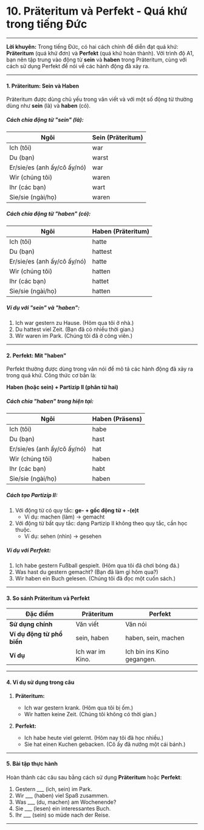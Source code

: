 # 10. Präteritum và Perfekt - Quá khứ trong tiếng Đức 

---

**Lời khuyên:** Trong tiếng Đức, có hai cách chính để diễn đạt quá khứ: **Präteritum** (quá khứ đơn) và **Perfekt** (quá khứ hoàn thành). Với trình độ A1, bạn nên tập trung vào động từ **sein** và **haben** trong Präteritum, cùng với cách sử dụng Perfekt để nói về các hành động đã xảy ra.

---

#### 1. Präteritum: Sein và Haben

Präteritum được dùng chủ yếu trong văn viết và với một số động từ thường dùng như **sein** (là) và **haben** (có).

##### **Cách chia động từ "sein" (là):**

|**Ngôi**|**Sein (Präteritum)**|
|---|---|
|Ich (tôi)|war|
|Du (bạn)|warst|
|Er/sie/es (anh ấy/cô ấy/nó)|war|
|Wir (chúng tôi)|waren|
|Ihr (các bạn)|wart|
|Sie/sie (ngài/họ)|waren|

##### **Cách chia động từ "haben" (có):**

|**Ngôi**|**Haben (Präteritum)**|
|---|---|
|Ich (tôi)|hatte|
|Du (bạn)|hattest|
|Er/sie/es (anh ấy/cô ấy/nó)|hatte|
|Wir (chúng tôi)|hatten|
|Ihr (các bạn)|hattet|
|Sie/sie (ngài/họ)|hatten|

##### **Ví dụ với "sein" và "haben":**

1. Ich war gestern zu Hause. (Hôm qua tôi ở nhà.)
2. Du hattest viel Zeit. (Bạn đã có nhiều thời gian.)
3. Wir waren im Park. (Chúng tôi đã ở công viên.)

---

#### 2. Perfekt: Mit "haben"

Perfekt thường được dùng trong văn nói để mô tả các hành động đã xảy ra trong quá khứ. Công thức cơ bản là:

**Haben (hoặc sein) + Partizip II (phân từ hai)**

##### **Cách chia "haben" trong hiện tại:**

|**Ngôi**|**Haben (Präsens)**|
|---|---|
|Ich (tôi)|habe|
|Du (bạn)|hast|
|Er/sie/es (anh ấy/cô ấy/nó)|hat|
|Wir (chúng tôi)|haben|
|Ihr (các bạn)|habt|
|Sie/sie (ngài/họ)|haben|

##### **Cách tạo Partizip II:**

1. Với động từ có quy tắc: **ge- + gốc động từ + -(e)t**
    - Ví dụ: machen (làm) → gemacht
2. Với động từ bất quy tắc: dạng Partizip II không theo quy tắc, cần học thuộc.
    - Ví dụ: sehen (nhìn) → gesehen

##### **Ví dụ với Perfekt:**

1. Ich habe gestern Fußball gespielt. (Hôm qua tôi đã chơi bóng đá.)
2. Was hast du gestern gemacht? (Bạn đã làm gì hôm qua?)
3. Wir haben ein Buch gelesen. (Chúng tôi đã đọc một cuốn sách.)

---

#### 3. So sánh Präteritum và Perfekt

|**Đặc điểm**|**Präteritum**|**Perfekt**|
|---|---|---|
|**Sử dụng chính**|Văn viết|Văn nói|
|**Ví dụ động từ phổ biến**|sein, haben|haben, sein, machen|
|**Ví dụ**|Ich war im Kino.|Ich bin ins Kino gegangen.|

---

#### 4. Ví dụ sử dụng trong câu

1. **Präteritum:**
    
    - Ich war gestern krank. (Hôm qua tôi bị ốm.)
    - Wir hatten keine Zeit. (Chúng tôi không có thời gian.)
2. **Perfekt:**
    
    - Ich habe heute viel gelernt. (Hôm nay tôi đã học nhiều.)
    - Sie hat einen Kuchen gebacken. (Cô ấy đã nướng một cái bánh.)

---

#### 5. Bài tập thực hành

Hoàn thành các câu sau bằng cách sử dụng **Präteritum** hoặc **Perfekt**:

1. Gestern ___ (ich, sein) im Park.
2. Wir ___ (haben) viel Spaß zusammen.
3. Was ___ (du, machen) am Wochenende?
4. Sie ___ (lesen) ein interessantes Buch.
5. Ihr ___ (sein) so müde nach der Reise.

---